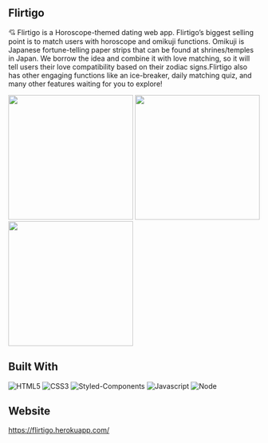 ## Flirtigo

💘 Flirtigo is a Horoscope-themed dating web app. 
Flirtigo’s biggest selling point is to match users with horoscope and omikuji functions. Omikuji is Japanese fortune-telling paper strips that can be found at shrines/temples in Japan.  We borrow the idea and combine it with love matching, so it will tell users their love compatibility based on their zodiac signs.Flirtigo also has other engaging functions like an ice-breaker, daily matching quiz, and many other features waiting for you to explore!

<div>
 <img width="250px" src= "https://user-images.githubusercontent.com/65589560/173468930-49d2ee7c-8b74-42c6-a188-20ef7a5c337a.png" > 
 <img width="250px" src= "https://user-images.githubusercontent.com/65589560/173468934-5c367eca-8618-4131-9a50-7d3d98676cf7.png" >
 <img width="250px" src= "https://user-images.githubusercontent.com/65589560/173468935-8f6731be-8910-4168-9f5b-03ad91b926f1.png" >
</div>   

## Built With

![HTML5](https://img.shields.io/badge/HTML5-E34F26?style=for-the-badge&logo=html5&logoColor=white) ![CSS3](https://img.shields.io/badge/CSS3-1572B6?style=for-the-badge&logo=css3&logoColor=white) ![Styled-Components](  
https://img.shields.io/badge/styled--components-DB7093?style=for-the-badge&logo=styled-components&logoColor=white) ![Javascript](https://img.shields.io/badge/JavaScript-F7DF1E?style=for-the-badge&logo=javascript&logoColor=black) 
![Node](https://img.shields.io/badge/Node.js-43853D?style=for-the-badge&logo=node.js&logoColor=white)


## Website

https://flirtigo.herokuapp.com/

